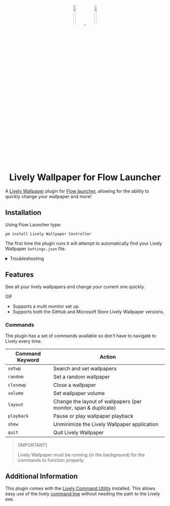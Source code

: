 <p align="center">
  <a href="https://flowlauncher.com">
    <img src="doc/flow.png" width=12.5%>
  </a>
  <a href="https://www.rocksdanister.com/lively/">
    <img src= "doc/lively.png" width=12.5%>
  </a>
</p>
<h1 align="center">Lively Wallpaper for Flow Launcher</h1>

A [Lively Wallpaper](https://www.rocksdanister.com/lively/) plugin
for [Flow launcher](https://github.com/Flow-Launcher/Flow.Launcher), allowing for the ability to quickly change your
wallpaper and more!

## Installation

Using Flow Launcher type:

```
pm install Lively Wallpaper Controller
```

The first time the plugin runs it will attempt to automatically find your Lively Wallpaper `Settings.json` file.

<details>
  <summary>Troubleshooting</summary>

If the plugin does not work out of the box, head to the plugin settings and make sure the `Settings.json` path and the
type of installation is correct.

| Installation Type | Typical `Settings.json` Path                                                                                                |
|-------------------|-----------------------------------------------------------------------------------------------------------------------------|
| GitHub            | `%APPDATA%\Local\Lively Wallpaper\Settings.json`                                                                            |
| Microsoft Store   | `%APPDATA%\Local\Packages\12030rocksdanister.LivelyWallpaper_97hta09mmv6hy\LocalCache\Local\Lively Wallpaper\Settings.json` |

</details>

## Features

See all your lively wallpapers and change your current one quickly.

GIF

- Supports a multi monitor set up.
- Supports both the GitHub and Microsoft Store Lively Wallpaper versions.

### Commands

The plugin has a set of commands available so don't have to navigate to Lively every time.

| Command Keyword | Action                                                          |
|-----------------|-----------------------------------------------------------------|
| `setwp`         | Search and set wallpapers                                       |
| `random`        | Set a random wallpaper                                          |
| `closewp`       | Close a wallpaper                                               |
| `volume`        | Set wallpaper volume                                            |
| `layout`        | Change the layout of wallpapers (per monitor, span & duplicate) |
| `playback`      | Pause or play wallpaper playback                                |
| `show`          | Unminimize the Lively Wallpaper application                     |
| `quit`          | Quit Lively Wallpaper                                           |

> [IMPORTANT]
>
> Lively Wallpaper must be running (in the background) for the commands to function properly.

## Additional Information

This plugin comes with the [Lively Command Utility](https://github.com/rocksdanister/lively/releases/tag/v2.0.4.0)
installed.
This allows easy use of the lively [command line](https://github.com/rocksdanister/lively/wiki/Command-Line-Controls)
without needing the path to the Lively exe.